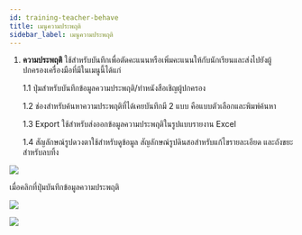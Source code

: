 ```yaml
---
id: training-teacher-behave
title: เมนูความประพฤติ
sidebar_label: เมนูความประพฤติ
---
```


1. **ความประพฤติ** ใช้สำหรับบันทึกเพื่อตัดคะแนนหรือเพิ่มคะแนนให้กับนักเรียนและส่งไปยังผู้ปกครองเครื่องมือที่มีในเมนูนี้ได้แก่

   1.1 ปุ่มสำหรับบันทึกข้อมูลความประพฤติ/ทำหนังสือเชิญผู้ปกครอง

   1.2 ช่องสำหรับค้นหาความประพฤติที่ได้เคยบันทึกมี 2 แบบ คือแบบตัวเลือกและพิมพ์ค้นหา

   1.3 Export ใช้สำหรับส่งออกข้อมูลความประพฤติในรูปแบบรายงาน Excel

   1.4 สัญลักษณ์รูปดวงตาใช้สำหรับดูข้อมูล สัญลักษณ์รูปดินสอสำหรับแก้ไขรายละเอียด และถังขยะสำหรับลบทิ้ง

![](https://i.imgur.com/LJYdGn0.png)

เมื่อคลิกที่ปุ่มบันทึกข้อมูลความประพฤติ

![](https://i.imgur.com/WItEaPh.png)

![](https://i.imgur.com/FNMi5xq.png)
